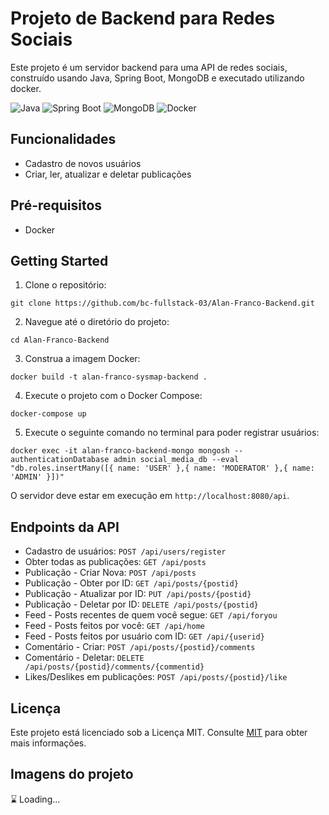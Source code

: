 # Projeto de Backend para Redes Sociais

Este projeto é um servidor backend para uma API de redes sociais, construído usando Java, Spring Boot, MongoDB e executado utilizando docker.

![Java](https://img.shields.io/badge/-Java-red?logo=java&style=for-the-badge)
![Spring Boot](https://img.shields.io/badge/-Spring%20Boot-green?logo=spring&style=for-the-badge)
![MongoDB](https://img.shields.io/badge/-MongoDB-blue?logo=mongodb&style=for-the-badge)
![Docker](https://img.shields.io/badge/-Docker-blue?logo=docker&style=for-the-badge)
## Funcionalidades

- Cadastro de novos usuários
- Criar, ler, atualizar e deletar publicações

## Pré-requisitos

- Docker

## Getting Started

1. Clone o repositório:
```
git clone https://github.com/bc-fullstack-03/Alan-Franco-Backend.git
```

2. Navegue até o diretório do projeto:
```
cd Alan-Franco-Backend
```

3. Construa a imagem Docker:
```
docker build -t alan-franco-sysmap-backend .
```

4. Execute o projeto com o Docker Compose:
```
docker-compose up
```
5. Execute o seguinte comando no terminal para poder registrar usuários:
```
docker exec -it alan-franco-backend-mongo mongosh --authenticationDatabase admin social_media_db --eval "db.roles.insertMany([{ name: 'USER' },{ name: 'MODERATOR' },{ name: 'ADMIN' }])"

```

O servidor deve estar em execução em `http://localhost:8080/api`.

## Endpoints da API

- Cadastro de usuários: `POST /api/users/register`
- Obter todas as publicações: `GET /api/posts`
- Publicação - Criar Nova: `POST /api/posts`
- Publicação - Obter por ID: `GET /api/posts/{postid}`
- Publicação - Atualizar por ID: `PUT /api/posts/{postid}`
- Publicação - Deletar por ID: `DELETE /api/posts/{postid}`
- Feed - Posts recentes de quem você segue: `GET /api/foryou`
- Feed - Posts feitos por você: `GET /api/home`
- Feed - Posts feitos por usuário com ID: `GET /api/{userid}`
- Comentário - Criar: `POST /api/posts/{postid}/comments`
- Comentário - Deletar: `DELETE /api/posts/{postid}/comments/{commentid}` 
- Likes/Deslikes em publicações: `POST /api/posts/{postid}/like`

## Licença

Este projeto está licenciado sob a Licença MIT. Consulte [MIT](https://choosealicense.com/licenses/mit/) para obter mais informações.

## Imagens do projeto

⌛ Loading... 